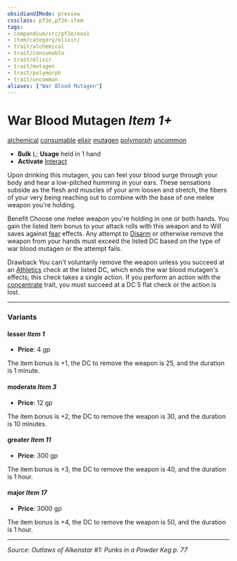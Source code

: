 ```yaml
---
obsidianUIMode: preview
cssclass: pf2e,pf2e-item
tags:
- compendium/src/pf2e/ooa1
- item/category/elixir/
- trait/alchemical
- trait/consumable
- trait/elixir
- trait/mutagen
- trait/polymorph
- trait/uncommon
aliases: ["War Blood Mutagen"]
---
```

# War Blood Mutagen *Item 1+*  
[alchemical](alchemical.md "Alchemical Item Trait")  [consumable](consumable.md "Consumable Item Trait")  [elixir](elixir.md "Elixir Item Trait")  [mutagen](mutagen.md "Mutagen Item Trait")  [polymorph](polymorph.md "Polymorph Effect Trait")  [uncommon](uncommon.md "Uncommon Rarity Trait")  

- **Bulk** L; **Usage** held in 1 hand
- **Activate** [Interact](interact.md)

Upon drinking this mutagen, you can feel your blood surge through your body and hear a low-pitched humming in your ears. These sensations subside as the flesh and muscles of your arm loosen and stretch, the fibers of your very being reaching out to combine with the base of one melee weapon you're holding.

Benefit Choose one melee weapon you're holding in one or both hands. You gain the listed item bonus to your attack rolls with this weapon and to Will saves against [fear](Reference/Rules/Traits/fear.md "Fear Effect Trait") effects. Any attempt to [Disarm](Reference/Rules/Actions/disarm.md) or otherwise remove the weapon from your hands must exceed the listed DC based on the type of war blood mutagen or the attempt fails.

Drawback You can't voluntarily remove the weapon unless you succeed at an [Athletics](skills.md#Athletics) check at the listed DC, which ends the war blood mutagen's effects; this check takes a single action. If you perform an action with the [concentrate](concentrate.md "Concentrate Action & Ability Trait") trait, you must succeed at a DC 5 flat check or the action is lost.

---

### Variants

#### lesser *Item 1*

- **Price**: 4 gp

The item bonus is +1, the DC to remove the weapon is 25, and the duration is 1 minute.

#### moderate *Item 3*

- **Price**: 12 gp

The item bonus is +2, the DC to remove the weapon is 30, and the duration is 10 minutes.

#### greater *Item 11*

- **Price**: 300 gp

The item bonus is +3, the DC to remove the weapon is 40, and the duration is 1 hour.

#### major *Item 17*

- **Price**: 3000 gp

The item bonus is +4, the DC to remove the weapon is 50, and the duration is 1 hour.

---
*Source: Outlaws of Alkenstar #1: Punks in a Powder Keg p. 77*